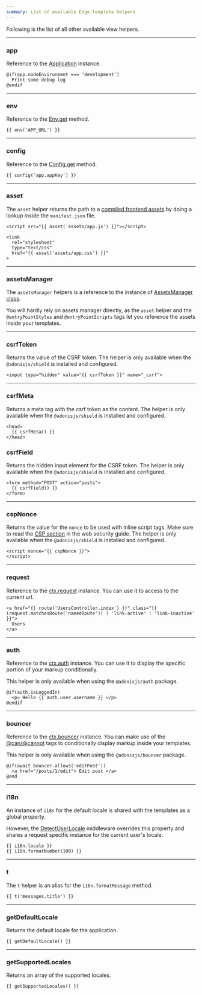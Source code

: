 ```yaml
---
summary: List of available Edge template helpers
---
```


Following is the list of all other available view helpers.

---

### app
Reference to the [Application](../../../guides/fundamentals/application.md) instance.

```edge
@if(app.nodeEnvironment === 'development')
  Print some debug log
@endif
```

---

### env
Reference to the [Env.get](../../../guides/fundamentals/environment-variables.md#access-environment-variables) method.

```edge
{{ env('APP_URL') }}
```

---

### config
Reference to the [Config.get](../../../guides/fundamentals/config.md#using-the-config-provider) method.

```edge
{{ config('app.appKey') }}
```

---

### asset
The `asset` helper returns the path to a [compiled frontend assets](../../../guides/http/assets-manager.md#assets-view-helpers) by doing a lookup inside the `manifest.json` file.

```edge
<script src="{{ asset('assets/app.js') }}"></script>

<link
  rel="stylesheet"
  type="text/css"
  href="{{ asset('assets/app.css') }}"
> 
```

---

### assetsManager
The `assetsManager` helpers is a reference to the instance of [AssetsManager class](https://github.com/adonisjs/core/blob/develop/src/AssetsManager/index.ts#L29). 

You will hardly rely on assets manager directly, as the `asset` helper and the `@entryPointStyles` and `@entryPointScripts` tags let you reference the assets inside your templates.

---

### csrfToken
Returns the value of the CSRF token. The helper is only available when the `@adonisjs/shield` is installed and configured.

```edge
<input type="hidden" value="{{ csrfToken }}" name="_csrf">
```

---

### csrfMeta
Returns a meta tag with the csrf token as the content. The helper is only available when the `@adonisjs/shield` is installed and configured.

```edge
<head>
  {{ csrfMeta() }}
</head>
```

### csrfField
Returns the hidden input element for the CSRF token. The helper is only available when the `@adonisjs/shield` is installed and configured.

```edge
<form method="POST" action="posts">
  {{ csrfField() }}
</form>
```

---

### cspNonce
Returns the value for the `nonce` to be used with inline script tags. Make sure to read the [CSP section](../../../guides/security/web-security.md#csp-nonce) in the web security guide. The helper is only available when the `@adonisjs/shield` is installed and configured.

```edge
<script nonce="{{ cspNonce }}">
</script>
```

---

### request

Reference to the [ctx.request](../../../guides/http/request.md) instance. You can use it to access to the current url.

```edge
<a href="{{ route('UsersController.index') }}" class="{{ (request.matchesRoute('namedRoute')) ? 'link-active' : 'link-inactive' }}">
  Users
</a>
```

---

### auth
Reference to the [ctx.auth](../../../guides/auth/introduction.md#usage) instance. You can use it to display the specific portion of your markup conditionally.

This helper is only available when using the `@adonisjs/auth` package.

```edge
@if(auth.isLoggedIn)
  <p> Hello {{ auth.user.username }} </p>
@endif
```

---

### bouncer
Reference to the [ctx.bouncer](../../../guides/digging-deeper/authorization.md#basic-example) instance. You can make use of the [@can/@cannot](../tags/can.md) tags to conditionally display markup inside your templates.

This helper is only available when using the `@adonisjs/bouncer` package.

```edge
@if(await bouncer.allows('editPost'))
  <a href="/posts/1/edit"> Edit post </a>
@end
```

---

### i18n
An instance of `i18n` for the default locale is shared with the templates as a global property.

However, the [DetectUserLocale](https://github.com/adonisjs/i18n/blob/develop/templates/DetectUserLocale.txt#L47) middleware overrides this property and shares a request specific instance for the current user's locale.

```edge
{{ i18n.locale }}
{{ i18n.formatNumber(100) }}
```

---

### t
The `t` helper is an alias for the `i18n.formatMessage` method.

```edge
{{ t('messages.title') }}
```

---

### getDefaultLocale
Returns the default locale for the application.

```edge
{{ getDefaultLocale() }}
```

---

### getSupportedLocales
Returns an array of the supported locales. 

```edge
{{ getSupportedLocales() }}
```
